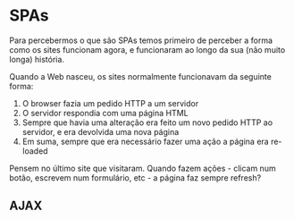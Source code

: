 # SPAs

Para percebermos o que são SPAs temos primeiro de perceber a forma como os sites funcionam agora, e funcionaram ao longo da sua (não muito longa) história.

Quando a Web nasceu, os sites normalmente funcionavam da seguinte forma:

1. O browser fazia um pedido HTTP a um servidor
2. O servidor respondia com uma página HTML
3. Sempre que havia uma alteração era feito um novo pedido HTTP ao servidor, e era devolvida uma nova página
4. Em suma, sempre que era necessário fazer uma ação a página era re-loaded

Pensem no último site que visitaram.
Quando fazem ações - clicam num botão, escrevem num formulário, etc - a página faz sempre refresh?

## AJAX
